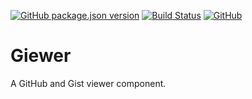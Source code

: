 [![GitHub package.json version](https://img.shields.io/github/package-json/v/tana-gh/giewer.svg)](VERSION)
[![Build Status](https://travis-ci.org/tana-gh/giewer.svg?branch=master)](https://travis-ci.org/tana-gh/giewer)
[![GitHub](https://img.shields.io/github/license/tana-gh/giewer.svg)](LICENSE)

# Giewer

A GitHub and Gist viewer component.

